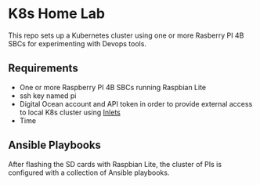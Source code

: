 # K8s Home Lab

This repo sets up a Kubernetes cluster using one or more Rasberry PI 4B SBCs for experimenting with Devops tools.

## Requirements

- One or more Raspberry PI 4B SBCs running Raspbian Lite
- ssh key named pi
- Digital Ocean account and API token in order to provide external access to local K8s cluster using [Inlets](https://github.com/inlets/inlets)
- Time

## Ansible Playbooks

After flashing the SD cards with Raspbian Lite, the cluster of PIs is configured with a collection of Ansible playbooks.
